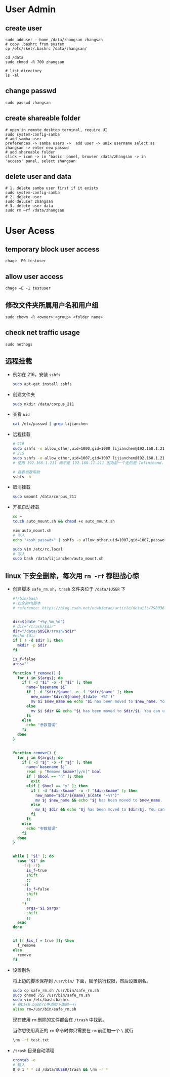 # User Admin
## create user
```
sudo adduser --home /data/zhangsan zhangsan
# copy .bashrc from system
cp /etc/skel/.bashrc /data/zhangsan/

cd /data
sudo chmod -R 700 zhangsan

# list directory
ls -al
```

## change passwd
```
sudo passwd zhangsan
```

## create shareable folder
```
# open in remote desktop terminal, require UI
sudo system-config-samba 
# add samba user
preferences -> samba users ->  add user -> unix username select as zhangsan -> enter new passwd
# add shareable folder
click + icon -> in 'basic' panel, browser /data/zhangsan -> in 'access' panel, select zhangsan 
```

## delete user and data
```
# 1. delete samba user first if it exists
sudo system-config-samba
# 2. delete user
sudo deluser zhangsan
# 3. delete user data
sudo rm –rf /data/zhangsan
```
# User Acess
## temporary block user access
```
chage -E0 testuser
```

## allow user access
```
chage –E -1 testuser
```

## 修改文件夹所属用户名和用户组

```
sudo chown -R <owner>:<group> <folder name> 
```

## check net traffic usage
```
sudo nethogs
```

## 远程挂载

* 例如在 216，安装 `sshfs`
  ```bash
  sudo apt-get install sshfs
  ```
  
* 创建文件夹
  ```bash
  sudo mkdir /data/corpus_211
  ```
  
* 查看 `uid`
  ```bash
  cat /etc/passwd | grep lijianchen
  ```

* 远程挂载
  ```bash
  # 216
  sudo sshfs -o allow_other,uid=1000,gid=1000 lijianchen@192.168.1.211:/data/corpus /data/corpus_211
  # 215
  sudo sshfs -o allow_other,uid=1007,gid=1007 lijianchen@192.168.1.211:/data/corpus /data/corpus_211
  # 使用 192.168.1.211 而不是 192.168.11.211 因为前一个走的是 Infiniband，后一个走的是较慢的路由器
  
  # 查看参数帮助
  sshfs -h
  ```
  
* 取消挂载
  ```bash
  sudo umount /data/corpus_211
  ```
  
* 开机自动挂载
  ```bash
  cd ~
  touch auto_mount.sh && chmod +x auto_mount.sh
  
  vim auto_mount.sh
  # 写入
  echo "<ssh_passwd>" | sshfs -o allow_other,uid=1007,gid=1007,password_stdin lijianchen@192.168.1.211:/data/corpus /data/corpus_211
  
  sudo vim /etc/rc.local
  # 写入
  sudo bash /data/lijianchen/auto_mount.sh
  ```
  
## linux 下安全删除，每次用 `rm -rf` 都胆战心惊
  * 创建脚本 `safe_rm.sh`，`trash` 文件夹位于 `/data/$USER` 下
    ```bash
    #!/bin/bash
    # 安全的rm脚本
    # reference: https://blog.csdn.net/newbietao/article/details/79833655


    dir=$(date "+%y_%m_%d")
    # dir="/trash/$dir"
    dir="/data/$USER/trash/$dir"
    #echo $dir
    if [ ! -d $dir ]; then
      mkdir -p $dir
    fi

    is_f=false
    args=""

    function f_remove() {
      for i in ${args}; do
        if [ -d "$i" -o -f "$i" ]; then
          name=`basename $i`
          if [ -d "$dir/$name" -o -f "$dir/$name" ]; then
            new_name="$dir/${name}_$(date '+%T')"
            mv $i $new_name && echo "$i has been moved to $new_name. You can use \`\\rm -r $new_name\` to permanently delete $i."
          else
            mv $i $dir && echo "$i has been moved to $dir/$i. You can use \`\\rm -r $dir/$i\` to permanently delete $i."
          fi
        else
          echo "参数错误"
        fi
      done
    }


    function remove() {
      for j in ${args}; do
        if [ -d "$j" -o -f "$j" ]; then
          name=`basename $j`
          read -p "Remove $name?[y/n]" bool
          if [ $bool == "n" ]; then
            exit
          elif [ $bool == "y" ]; then
            if [ -d "$dir/$name" -o -f "$dir/$name" ]; then
              new_name="$dir/${name}_$(date '+%T')"
              mv $j $new_name && echo "$j has been moved to $new_name. You can use \`\\rm -r $new_name\` to permanently delete $j."
            else
              mv $j $dir && echo "$j has been moved to $dir/$j. You can use \`\\rm -r $dir/$j\` to permanently delete $j."
            fi
          fi
        else
          echo "参数错误"
        fi
      done
    }


    while [ "$1" ]; do
      case "$1" in
        -fr|-rf)
          is_f=true
          shift
          ;;
        -i)
          is_f=false
          shift
          ;;
        *)
          args="$1 $args"
          shift
          ;;  
      esac
    done


    if [[ $is_f = true ]]; then
      f_remove
    else
      remove
    fi
    ```
  * 设置别名
  
    将上边的脚本保存到 `/usr/bin/` 下面，赋予执行权限，然后设置别名。
    
    ```bash
    sudo cp safe_rm.sh /usr/bin/safe_rm.sh
    sudo chmod 755 /usr/bin/safe_rm.sh
    sudo vim /etc/bash.bashrc
    # 在bash.bashrc中添加下面的一行
    alias rm=/usr/bin/safe_rm.sh
    ```
    
    现在使用 `rm` 删除的文件都会在 `/trash` 中找到。

    当你想使用真正的 `rm` 命令时你只需要在 `rm` 前面加一个 `\` 就行
    
    ```bash
    \rm -rf test.txt
    ```
  * `/trash` 目录自动清理
    ```bash
    crontab -e
    # 输入
    0 0 1 * * cd /data/$USER/trash && \rm -r *
    ```
